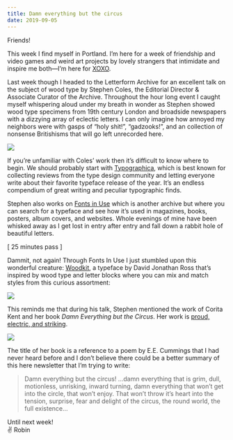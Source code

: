 ```yaml
---
title: Damn everything but the circus
date: 2019-09-05
---
```


Friends!

This week I find myself in Portland. I’m here for a week of friendship and video games and weird art projects by lovely strangers that intimidate and inspire me both—I’m here for [XOXO](https://xoxofest.com/2019/schedule).

Last week though I headed to the Letterform Archive for an excellent talk on the subject of wood type by Stephen Coles, the Editorial Director & Associate Curator of the Archive. Throughout the hour long event I caught myself whispering aloud under my breath in wonder as Stephen showed wood type specimens from 19th century London and broadside newspapers with a dizzying array of eclectic letters. I can only imagine how annoyed my neighbors were with gasps of “holy shit!”, “gadzooks!”, and an collection of nonsense Britishisms that will go left unrecorded here.

![](https://buttondown.s3.us-west-2.amazonaws.com/images/4051a52c-dfd1-4e94-8380-1e672dea7a17.jpg)

If you’re unfamiliar with Coles’ work then it’s difficult to know where to begin. We should probably start with [Typographica](https://typographica.org/), which is best known for collecting reviews from the type design community and letting everyone write about their favorite typeface release of the year. It’s an endless compendium of great writing and peculiar typographic finds.

Stephen also works on [Fonts in Use](https://fontsinuse.com/) which is another archive but where you can search for a typeface and see how it’s used in magazines, books, posters, album covers, and websites. Whole evenings of mine have been whisked away as I get lost in entry after entry and fall down a rabbit hole of beautiful letters.

[ 25 minutes pass ]

Dammit, not again! Through Fonts In Use I just stumbled upon this wonderful creature: [Woodkit](https://typographica.org/typeface-reviews/woodkit/), a typeface by David Jonathan Ross that’s inspired by wood type and letter blocks where you can mix and match styles from this curious assortment:

![](https://buttondown.s3.us-west-2.amazonaws.com/images/a5c302fb-bd58-4aba-a95e-15d876a7d573.png)

This reminds me that during his talk, Stephen mentioned the work of Corita Kent and her book _Damn Everything but the Circus_. Her work is [proud, electric, and striking](http://www.paperposts.me/posts/2018/7/1/damn-everything-but-the-circus).

![](https://buttondown.s3.us-west-2.amazonaws.com/images/4b1924d9-11ec-4e33-9053-61d19420a2dc.jpg)

The title of her book is a reference to a poem by E.E. Cummings that I had never heard before and I don’t believe there could be a better summary of this here newsletter that I’m trying to write:

> Damn everything but the circus! ...damn everything that is grim, dull, motionless, unrisking, inward turning, damn everything that won’t get into the circle, that won’t enjoy. That won’t throw it’s heart into the tension, surprise, fear and delight of the circus, the round world, the full existence...

Until next week! <br>
✌️ Robin

<br>
<br>
<br>
